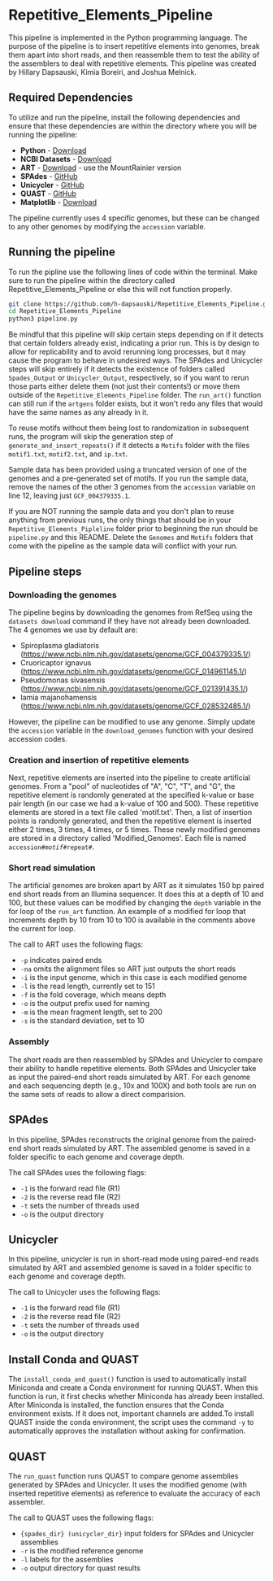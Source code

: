 # Repetitive_Elements_Pipeline
This pipeline is implemented in the Python programming language. The purpose of the pipeline is to insert repetitive elements into genomes, break them apart into short reads, and then reassemble them to test the ability of the assemblers to deal with repetitive elements. This pipeline was created by Hillary Dapsauski, Kimia Boreiri, and Joshua Melnick.


## Required Dependencies 
To utilize and run the pipeline, install the following dependencies and ensure that these dependencies are within the directory where you will be running the pipeline: 

- **Python** - [Download](https://www.python.org/downloads/)
- **NCBI Datasets** - [Download](https://www.ncbi.nlm.nih.gov/datasets/docs/v2/command-line-tools/download-and-install/)
- **ART** - [Download](https://www.niehs.nih.gov/research/resources/software/biostatistics/art) - use the MountRainier version 
- **SPAdes** - [GitHub](https://github.com/ablab/spades)
- **Unicycler** - [GitHub](https://github.com/rrwick/Unicycler)
- **QUAST** - [GitHub](https://github.com/ablab/quast)
- **Matplotlib** - [Download](https://matplotlib.org/stable/install/index.html)

The pipeline currently uses 4 specific genomes, but these can be changed to any other genomes by modifying the `accession` variable. 


## Running the pipeline 

To run the pipline use the following lines of code within the terminal. Make sure to run the pipeline within the directory called Repetitive_Elements_Pipeline or else this will not function properly. 

```bash
git clone https://github.com/h-dapsauski/Repetitive_Elements_Pipeline.git
cd Repetitive_Elements_Pipeline
python3 pipeline.py
```

Be mindful that this pipeline will skip certain steps depending on if it detects that certain folders already exist, indicating a prior run. This is by design to allow for replicability and to avoid rerunning long processes, but it may cause the program to behave in undesired ways. The SPAdes and Unicycler steps will skip entirely if it detects the existence of folders called `Spades_Output` or `Unicycler_Output`, respectively, so if you want to rerun those parts either delete them (not just their contents!) or move them outside of the `Repetitive_Elements_Pipeline` folder. The `run_art()` function can still run if the `artgens` folder exists, but it won't redo any files that would have the same names as any already in it.

To reuse motifs without them being lost to randomization in subsequent runs, the program will skip the generation step of `generate_and_insert_repeats()` if it detects a `Motifs` folder with the files `motif1.txt`, `motif2.txt`, and `ip.txt`. 

Sample data has been provided using a truncated version of one of the genomes and a pre-generated set of motifs. If you run the sample data, remove the names of the other 3 genomes from the `accession` variable on line 12, leaving just `GCF_004379335.1`.

If you are NOT running the sample data and you don't plan to reuse anything from previous runs, the only things that should be in your `Repetitive_Elements_Pipleline` folder prior to beginning the run should be `pipeline.py` and this README. Delete the `Genomes` and `Motifs` folders that come with the pipeline as the sample data will conflict with your run.

## Pipeline steps
### Downloading the genomes
The pipeline begins by downloading the genomes from RefSeq using the `datasets download` command if they have not already been downloaded. 
The 4 genomes we use by default are:
* Spiroplasma gladiatoris (https://www.ncbi.nlm.nih.gov/datasets/genome/GCF_004379335.1/)
* Cruoricaptor ignavus (https://www.ncbi.nlm.nih.gov/datasets/genome/GCF_014961145.1/)
* Pseudomonas sivasensis (https://www.ncbi.nlm.nih.gov/datasets/genome/GCF_021391435.1/)
* Iamia majanohamensis (https://www.ncbi.nlm.nih.gov/datasets/genome/GCF_028532485.1/)

However, the pipeline can be modified to use any genome. Simply update the `accession` variable in the `download_genomes` function with your desired accession codes.

### Creation and insertion of repetitive elements
Next, repetitive elements are inserted into the pipeline to create artificial genomes. From a "pool" of nucleotides of "A", "C", "T", and "G", the repetitive element is randomly generated at the specified k-value or base pair length (in our case we had a k-value of 100 and 500). These repetitive elements are stored in a text file called 'motif.txt'. Then, a list of insertion points is randomly generated, and then the repetitive element is inserted either 2 times, 3 times, 4 times, or 5 times. These newly modified genomes are stored in a directory called 'Modified_Genomes'. Each file is named `accession#`_`motif#`_`repeat#`. 

### Short read simulation
The artificial genomes are broken apart by ART as it simulates 150 bp paired end short reads from an Illumina sequencer. It does this at a depth of 10 and 100, but these values can be modified by changing the `depth` variable in the for loop of the `run_art` function. An example of a modified for loop that increments depth by 10 from 10 to 100 is available in the comments above the current for loop. 

The call to ART uses the following flags: 
* `-p` indicates paired ends
* `-na` omits the alignment files so ART just outputs the short reads
* `-i` is the input genome, which in this case is each modified genome
* `-l` is the read length, currently set to 151
* `-f` is the fold coverage, which means depth
* `-o` is the output prefix used for naming
* `-m` is the mean fragment length, set to 200
* `-s` is the standard deviation, set to 10

### Assembly
The short reads are then reassembled by SPAdes and Unicycler to compare their ability to handle repetitive elements. Both SPAdes and Unicycler take as input the paired-end short reads simulated by ART. For each genome and each sequencing depth (e.g., 10x and 100X) and both tools are run on the same sets of reads to allow a direct comparision.

## SPAdes
In this pipeline, SPAdes reconstructs the original genome from the paired-end short reads simulated by ART. The assembled genome is saved in a folder specific to each genome and coverage depth.

The call SPAdes uses the following flags:
* `-1` is the forward read file (R1)
* `-2` is the reverse read file (R2)
* `-t` sets the number of threads used
* `-o` is the output directory

## Unicycler
In this pipeline, unicycler is run in short-read mode using paired-end reads simulated by ART and assembled genome is saved in a folder specific to each genome and coverage depth.

The call to Unicycler uses the following flags:
* `-1` is the forward read file (R1)
* `-2` is the reverse read file (R2)
* `-t` sets the number of threads used
* `-o` is the output directory

## Install Conda and QUAST
The `install_conda_and_quast()` function is used to automatically install Miniconda and create a Conda environment for running QUAST. When this function is run, it first checks whether Miniconda has already been installed. After Miniconda is installed, the function ensures that the Conda environment exists. If it does not, important channels are added.To install QUAST inside the conda environment, the script uses the command `-y` to automatically approves the installation without asking for confirmation.

## QUAST
The `run_quast` function runs QUAST to compare genome assemblies generated by SPAdes and Unicycler. It  uses the modified genome (with inserted repetitive elements) as reference to evaluate the accuracy of each assembler.

The call to QUAST uses the following flags:
* `{spades_dir} (unicycler_dir}` input folders for SPAdes and Unicycler assemblies
* `-r` is the modified reference genome
* `-l` labels for the assemblies
* `-o` output directory for quast results 

